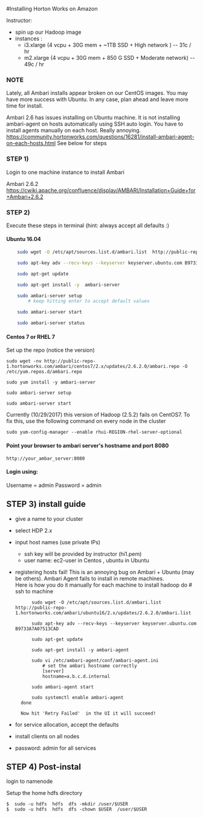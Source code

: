 #Installing Horton Works on Amazon

Instructor:

* spin up our Hadoop image
* instances :
    - i3.xlarge (4 vcpu + 30G mem + ~1TB SSD + High network ) -- 31c / hr
    - m2.xlarge (4 vcpu + 30G mem + 850 G SSD + Moderate network) -- 49c / hr

### NOTE

Lately, all Ambari installs appear broken on our CentOS images. You may have more success with Ubuntu.
In any case, plan ahead and leave more time for install.

Ambari 2.6 has issues installing on Ubuntu machine.  It is not installing ambari-agent on hosts automatically using SSH auto login.  You have to install agents manually on each host.  Really annoying.
     https://community.hortonworks.com/questions/16281/install-ambari-agent-on-each-hosts.html
See below for steps

### STEP 1)
Login to one machine instance to install Ambari

Ambari 2.6.2
    https://cwiki.apache.org/confluence/display/AMBARI/Installation+Guide+for+Ambari+2.6.2



### STEP 2)
Execute these steps in terminal (hint: always accept all defaults :)

#### Ubuntu 16.04
```bash
    sudo wget -O /etc/apt/sources.list.d/ambari.list  http://public-repo-1.hortonworks.com/ambari/ubuntu16/2.x/updates/2.6.2.0/ambari.list

    sudo apt-key adv --recv-keys --keyserver keyserver.ubuntu.com B9733A7A07513CAD

    sudo apt-get update

    sudo apt-get install -y  ambari-server

    sudo ambari-server setup
        # keep hitting enter to accept default values

    sudo ambari-server start

    sudo ambari-server status

```

#### Centos 7 or RHEL 7

Set up the repo (notice the version)

    sudo wget -nv http://public-repo-1.hortonworks.com/ambari/centos7/2.x/updates/2.6.2.0/ambari.repo -O /etc/yum.repos.d/ambari.repo

	sudo yum install -y ambari-server

	sudo ambari-server setup

	sudo ambari-server start

Currently (10/29/2017) this version of Hadoop (2.5.2) fails on CentOS7.
To fix this, use the following command on every node in the cluster
```
sudo yum-config-manager --enable rhui-REGION-rhel-server-optional
```

#### Point your browser to ambari server's hostname and port 8080
	http://your_ambar_server:8080

#### Login using:
Username = admin
Password = admin


## STEP 3) install guide

* give a name to your cluster
* select HDP 2.x
* input host names (use private IPs)
  * ssh key will be provided by instructor  (hi1.pem)
  * user name: ec2-user in Centos ,   ubuntu in Ubuntu
* registering hosts fail!
    This is an annoying bug on Ambari + Ubuntu (may be others).
    Ambari Agent fails to install in remote machines.  
    Here is how you do it manually
        for each machine to install hadoop
        do
            # ssh to machine

            sudo wget -O /etc/apt/sources.list.d/ambari.list  http://public-repo-1.hortonworks.com/ambari/ubuntu16/2.x/updates/2.6.2.0/ambari.list

            sudo apt-key adv --recv-keys --keyserver keyserver.ubuntu.com B9733A7A07513CAD

            sudo apt-get update

            sudo apt-get install -y ambari-agent

            sudo vi /etc/ambari-agent/conf/ambari-agent.ini
                # set the ambari hostname correctly
                [server]
                hostname=a.b.c.d.internal

            sudo ambari-agent start

            sudo systemctl enable ambari-agent
        done

        Now hit 'Retry Failed'  in the UI it will succeed!

* for service allocation, accept the defaults
* install clients on all nodes
* password: admin for all services


## STEP 4) Post-instal
login to namenode

Setup the home hdfs directory

    $  sudo -u hdfs  hdfs  dfs -mkdir /user/$USER
    $  sudo -u hdfs  hdfs  dfs -chown $USER  /user/$USER
